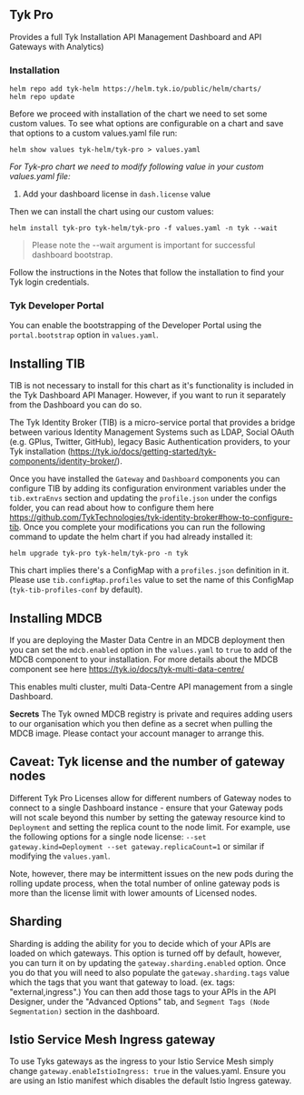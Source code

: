 ## Tyk Pro
Provides a full Tyk Installation API Management Dashboard and API Gateways with Analytics)

### Installation
```
helm repo add tyk-helm https://helm.tyk.io/public/helm/charts/
helm repo update
```
Before we proceed with installation of the chart we need to set some custom values. To see what options are configurable on a chart and save that options to a custom values.yaml file run:
```
helm show values tyk-helm/tyk-pro > values.yaml
```
*For Tyk-pro chart we need to modify following value in your custom values.yaml file:*
1. Add your dashboard license in `dash.license` value

Then we can install the chart using our custom values:
```
helm install tyk-pro tyk-helm/tyk-pro -f values.yaml -n tyk --wait
```
> Please note the --wait argument is important for successful dashboard bootstrap.

Follow the instructions in the Notes that follow the installation to find your Tyk login credentials.

### Tyk Developer Portal
You can enable the bootstrapping of the Developer Portal using the `portal.bootstrap` option in `values.yaml`.

## Installing TIB
TIB is not necessary to install for this chart as it's functionality is included in the Tyk Dashboard API Manager. However, if you want to run it separately from the Dashboard you can do so.

The Tyk Identity Broker (TIB) is a micro-service portal that provides a bridge between various Identity Management Systems such as LDAP, Social OAuth (e.g. GPlus, Twitter, GitHub), legacy Basic Authentication providers, to your Tyk installation (https://tyk.io/docs/getting-started/tyk-components/identity-broker/).

Once you have installed the `Gateway` and `Dashboard` components you can configure TIB by adding its configuration environment variables under the `tib.extraEnvs` section  and updating the `profile.json` under the configs folder, you can read about how to configure them here https://github.com/TykTechnologies/tyk-identity-broker#how-to-configure-tib. Once you complete your modifications you can run the following command to update the helm chart if you had already installed it:
```
helm upgrade tyk-pro tyk-helm/tyk-pro -n tyk
```
This chart implies there's a ConfigMap with a `profiles.json` definition in it. Please use `tib.configMap.profiles` value to set the name of this ConfigMap (`tyk-tib-profiles-conf` by default).

## Installing MDCB
If you are deploying the Master Data Centre in an MDCB deployment then you can set the `mdcb.enabled` option in the `values.yaml` to `true` to add of the MDCB component to your installation. For more details about the MDCB component see here https://tyk.io/docs/tyk-multi-data-centre/

This enables multi cluster, multi Data-Centre API management from a single Dashboard.

**Secrets**
The Tyk owned MDCB registry is private and requires adding users to our organisation which you then define as a secret when pulling the MDCB image. Please contact your account manager to arrange this.

## Caveat: Tyk license and the number of gateway nodes
Different Tyk Pro Licenses allow for different numbers of Gateway nodes to connect to a single Dashboard instance - ensure that your Gateway pods will not scale beyond this number by setting the gateway resource kind to `Deployment` and setting the replica count to the node limit. For example, use the following options for a single node license: `--set gateway.kind=Deployment --set gateway.replicaCount=1` or similar if modifying the `values.yaml`.

Note, however, there may be intermittent issues on the new pods during the rolling update process, when the total number of online gateway pods is more than the license limit with lower amounts of Licensed nodes.

## Sharding
Sharding is adding the ability for you to decide which of your APIs are loaded on which gateways. This option is turned off by default, however, you can turn it on by updating the `gateway.sharding.enabled` option. Once you do that you will need to also populate the `gateway.sharding.tags` value which the tags that you want that gateway to load. (ex. tags: "external,ingress".) You can then add those tags to your APIs in the API Designer, under the "Advanced Options" tab, and `Segment Tags (Node Segmentation)` section in the dashboard.

## Istio Service Mesh Ingress gateway
To use Tyks gateways as the ingress to your Istio Service Mesh simply change `gateway.enableIstioIngress: true` in the values.yaml. Ensure you are using an Istio manifest which disables the default Istio Ingress gateway.
